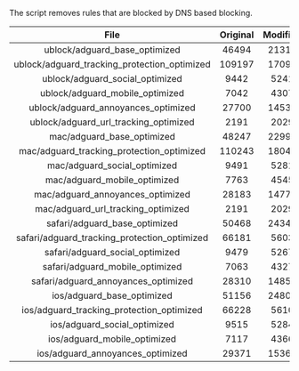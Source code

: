 The script removes rules that are blocked by DNS based blocking.


| File | Original | Modified |
|:----:|:-----:|:-----:|
| ublock/adguard_base_optimized | 46494 | 21315 |
| ublock/adguard_tracking_protection_optimized | 109197 | 17098 |
| ublock/adguard_social_optimized | 9442 | 5241 |
| ublock/adguard_mobile_optimized | 7042 | 4307 |
| ublock/adguard_annoyances_optimized | 27700 | 14535 |
| ublock/adguard_url_tracking_optimized | 2191 | 2029 |
| mac/adguard_base_optimized | 48247 | 22992 |
| mac/adguard_tracking_protection_optimized | 110243 | 18047 |
| mac/adguard_social_optimized | 9491 | 5281 |
| mac/adguard_mobile_optimized | 7763 | 4545 |
| mac/adguard_annoyances_optimized | 28183 | 14774 |
| mac/adguard_url_tracking_optimized | 2191 | 2029 |
| safari/adguard_base_optimized | 50468 | 24348 |
| safari/adguard_tracking_protection_optimized | 66181 | 5603 |
| safari/adguard_social_optimized | 9479 | 5267 |
| safari/adguard_mobile_optimized | 7063 | 4327 |
| safari/adguard_annoyances_optimized | 28310 | 14850 |
| ios/adguard_base_optimized | 51156 | 24808 |
| ios/adguard_tracking_protection_optimized | 66228 | 5610 |
| ios/adguard_social_optimized | 9515 | 5284 |
| ios/adguard_mobile_optimized | 7117 | 4366 |
| ios/adguard_annoyances_optimized | 29371 | 15363 |